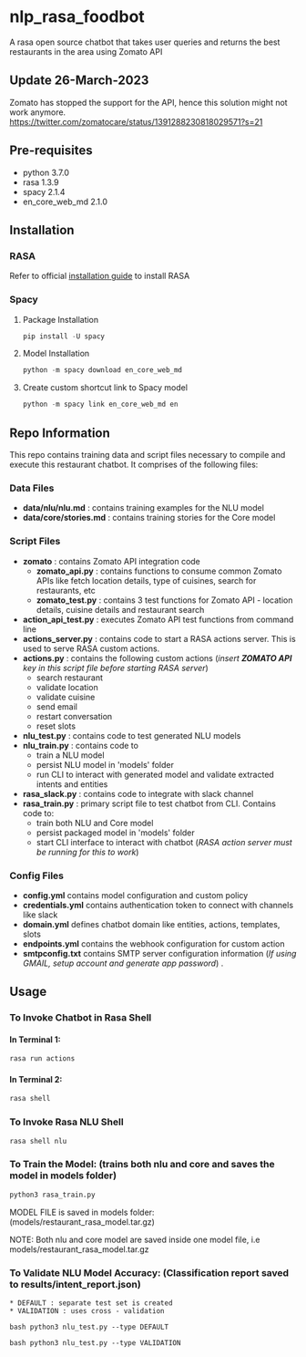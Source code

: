 # nlp_rasa_foodbot
A rasa open source chatbot that takes user queries and returns the best restaurants in the area using Zomato API

## Update 26-March-2023 
Zomato has stopped the support for the API, hence this solution might not work anymore.  
https://twitter.com/zomatocare/status/1391288230818029571?s=21 

## Pre-requisites

- python 3.7.0
- rasa 1.3.9
- spacy 2.1.4
- en_core_web_md 2.1.0

## Installation

### RASA

Refer to official [installation guide](https://rasa.com/docs/rasa/user-guide/installation/) to install RASA

### Spacy

1. Package Installation

   ```python
   pip install -U spacy
   ```

2. Model Installation

   ```python
   python -m spacy download en_core_web_md
   ```

3. Create custom shortcut link to Spacy model

   ```python
   python -m spacy link en_core_web_md en
   ```

## Repo Information

This repo contains training data and script files necessary to compile and execute this restaurant chatbot. It comprises of the following files:

### Data Files

- **data/nlu/nlu.md** : contains training examples for the NLU model  
- **data/core/stories.md** : contains training stories for the Core model  

### Script Files

- **zomato** : contains Zomato API integration code
  - **zomato_api.py** : contains functions to consume common Zomato APIs like fetch location details, type of cuisines, search for restaurants, etc
  - **zomato_test.py** : contains 3 test functions for Zomato API - location details, cuisine details and restaurant search
- **action_api_test.py** : executes Zomato API test functions from command line
- **actions_server.py** : contains code to start a RASA actions server. This is used to serve RASA custom actions.
- **actions.py** : contains the following custom actions (_insert **ZOMATO API** key in this script file before starting RASA server_)
  - search restaurant
  - validate location
  - validate cuisine
  - send email
  - restart conversation
  - reset slots  
- **nlu_test.py** : contains code to test generated NLU models
- **nlu_train.py** : contains code to
  - train a NLU model
  - persist NLU model in 'models' folder
  - run CLI to interact with generated model and validate extracted intents and entities
- **rasa_slack.py** : contains code to integrate with slack channel
- **rasa_train.py** : primary script file to test chatbot from CLI. Contains code to:
  - train both NLU and Core model
  - persist packaged model in 'models' folder
  - start CLI interface to interact with chatbot
    (_RASA action server must be running for this to work_)

### Config Files

- **config.yml** contains model configuration and custom policy
- **credentials.yml** contains authentication token to connect with channels like slack
- **domain.yml** defines chatbot domain like entities, actions, templates, slots  
- **endpoints.yml** contains the webhook configuration for custom action
- **smtpconfig.txt** contains SMTP server configuration information (_If using GMAIL, setup account and generate app password_) .

## Usage 

### To Invoke Chatbot in Rasa Shell

#### In Terminal 1: 
```bash
rasa run actions
```

#### In Terminal 2: 
```bash
rasa shell
````

### To Invoke Rasa NLU Shell

```bash
rasa shell nlu
```

### To Train the Model: (trains both nlu and core and saves the model in models folder)

```bash 
python3 rasa_train.py
```

MODEL FILE is saved in models folder: (models/restaurant_rasa_model.tar.gz)

NOTE: Both nlu and core model are saved inside one model file, i.e models/restaurant_rasa_model.tar.gz

### To Validate NLU Model Accuracy: (Classification report saved to results/intent_report.json)

    * DEFAULT : separate test set is created
    * VALIDATION : uses cross - validation

```bash python3 nlu_test.py --type DEFAULT```

```bash python3 nlu_test.py --type VALIDATION```


   
